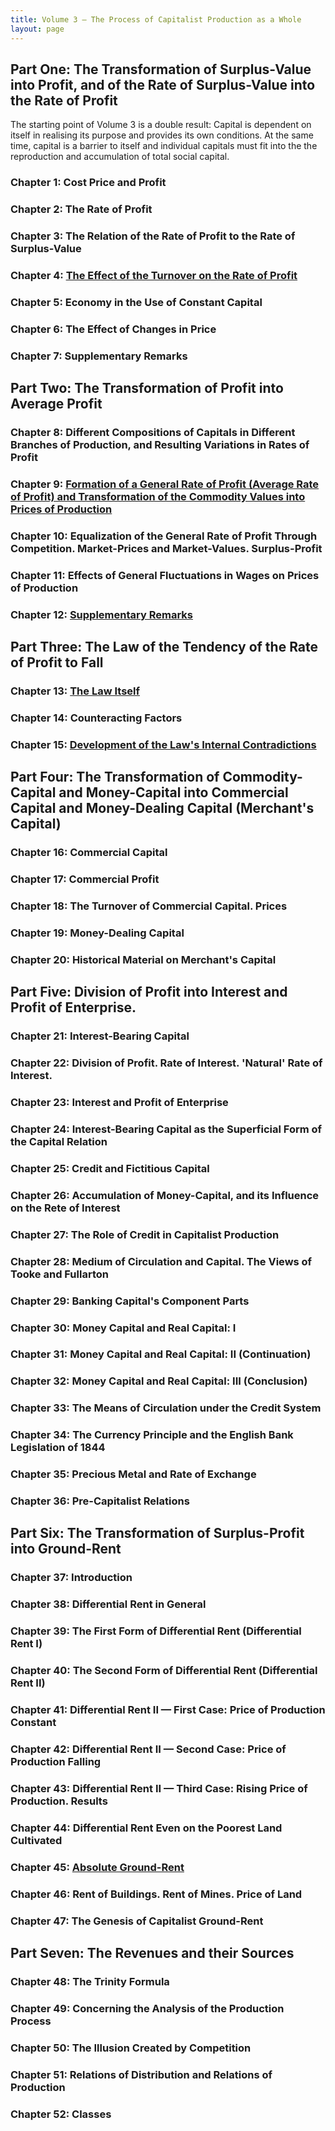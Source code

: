 ```yaml
---
title: Volume 3 — The Process of Capitalist Production as a Whole 
layout: page
---
```


## Part One: The Transformation of Surplus-Value into Profit, and of the Rate of Surplus-Value into the Rate of Profit ##

The starting point of Volume 3 is a double result: Capital is dependent on
itself in realising its purpose and provides its own conditions. At the same
time, capital is a barrier to itself and individual capitals must fit into the
the reproduction and accumulation of total social capital.

### Chapter 1: Cost Price and Profit ###

### Chapter 2: The Rate of Profit ###

### Chapter 3: The Relation of the Rate of Profit to the Rate of Surplus-Value ###

### Chapter 4: [The Effect of the Turnover on the Rate of Profit](chapter-04-commentary) ###

### Chapter 5: Economy in the Use of Constant Capital ###

### Chapter 6: The Effect of Changes in Price ###

### Chapter 7: Supplementary Remarks ###

## Part Two: The Transformation of Profit into Average Profit ##

### Chapter 8: Different Compositions of Capitals in Different Branches of Production, and Resulting Variations in Rates of Profit ###

### Chapter 9: [Formation of a General Rate of Profit (Average Rate of Profit) and Transformation of the Commodity Values into Prices of Production](chapter-09-commentary) ###

### Chapter 10: Equalization of the General Rate of Profit Through Competition. Market-Prices and Market-Values. Surplus-Profit ###

### Chapter 11: Effects of General Fluctuations in Wages on Prices of Production ###

### Chapter 12: [Supplementary Remarks](chapter-12-commentary) ###

## Part Three: The Law of the Tendency of the Rate of Profit to Fall ##

### Chapter 13: [The Law Itself](chapter-13-commentary) ###

### Chapter 14: Counteracting Factors ###

### Chapter 15: [Development of the Law's Internal Contradictions](chapter-15-commentary) ###

## Part Four: The Transformation of Commodity-Capital and Money-Capital into Commercial Capital and Money-Dealing Capital (Merchant's Capital) ##

### Chapter 16: Commercial Capital ###

### Chapter 17: Commercial Profit ###

### Chapter 18: The Turnover of Commercial Capital. Prices ###

### Chapter 19: Money-Dealing Capital ###

### Chapter 20: Historical Material on Merchant's Capital ###

## Part Five: Division of Profit into Interest and Profit of Enterprise. ##

### Chapter 21: Interest-Bearing Capital ###

### Chapter 22: Division of Profit. Rate of Interest. 'Natural' Rate of Interest. ###

### Chapter 23: Interest and Profit of Enterprise ###

### Chapter 24: Interest-Bearing Capital as the Superficial Form of the Capital Relation ###

### Chapter 25: Credit and Fictitious Capital ###

### Chapter 26: Accumulation of Money-Capital, and its Influence on the Rete of Interest ###

### Chapter 27: The Role of Credit in Capitalist Production ###

### Chapter 28: Medium of Circulation and Capital. The Views of Tooke and Fullarton ###

### Chapter 29: Banking Capital's Component Parts ###

### Chapter 30: Money Capital and Real Capital: I ###

### Chapter 31: Money Capital and Real Capital: II (Continuation) ###

### Chapter 32: Money Capital and Real Capital: III (Conclusion) ###

### Chapter 33: The Means of Circulation under the Credit System ###

### Chapter 34: The Currency Principle and the English Bank Legislation of 1844 ###

### Chapter 35: Precious Metal and Rate of Exchange ###

### Chapter 36: Pre-Capitalist Relations ###

## Part Six: The Transformation of Surplus-Profit into Ground-Rent ##

### Chapter 37: Introduction ###

### Chapter 38: Differential Rent in General ###

### Chapter 39: The First Form of Differential Rent (Differential Rent I) ###

### Chapter 40: The Second Form of Differential Rent (Differential Rent II) ###

### Chapter 41: Differential Rent II — First Case: Price of Production Constant ###

### Chapter 42: Differential Rent II — Second Case: Price of Production Falling ###

### Chapter 43: Differential Rent II — Third Case: Rising Price of Production. Results ###

### Chapter 44: Differential Rent Even on the Poorest Land Cultivated ###

### Chapter 45: [Absolute Ground-Rent](chapter-45-commentary) ###

### Chapter 46: Rent of Buildings. Rent of Mines. Price of Land ###

### Chapter 47: The Genesis of Capitalist Ground-Rent ###

## Part Seven: The Revenues and their Sources ##

### Chapter 48: The Trinity Formula ###

### Chapter 49: Concerning the Analysis of the Production Process ###

### Chapter 50: The Illusion Created by Competition ###

### Chapter 51: Relations of Distribution and Relations of Production ###

### Chapter 52: Classes ###

